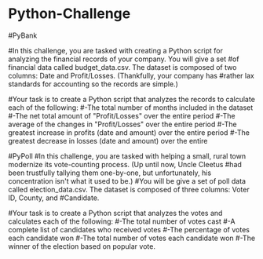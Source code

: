 # Python-Challenge

#PyBank

#In this challenge, you are tasked with creating a Python script for analyzing the financial records of your company. You will give a set #of financial data called budget_data.csv. The dataset is composed of two columns: Date and Profit/Losses. (Thankfully, your company has #rather lax standards for accounting so the records are simple.)

#Your task is to create a Python script that analyzes the records to calculate each of the following:
#-The total number of months included in the dataset
#-The net total amount of "Profit/Losses" over the entire period
#-The average of the changes in "Profit/Losses" over the entire period
#-The greatest increase in profits (date and amount) over the entire period
#-The greatest decrease in losses (date and amount) over the entire 

#PyPoll
#In this challenge, you are tasked with helping a small, rural town modernize its vote-counting process. (Up until now, Uncle Cleetus #had been trustfully tallying them one-by-one, but unfortunately, his concentration isn't what it used to be.)
#You will be give a set of poll data called election_data.csv. The dataset is composed of three columns: Voter ID, County, and #Candidate. 

#Your task is to create a Python script that analyzes the votes and calculates each of the following:
#-The total number of votes cast
#-A complete list of candidates who received votes
#-The percentage of votes each candidate won
#-The total number of votes each candidate won
#-The winner of the election based on popular vote.
